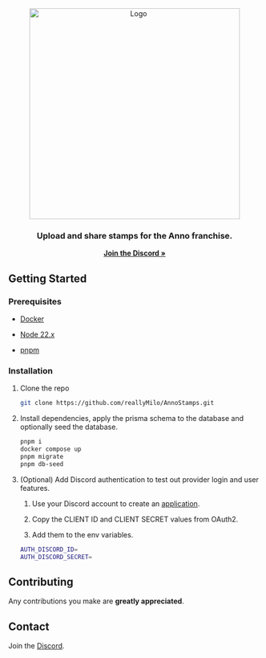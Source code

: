 <div align="center">
  <a href="https://annostamps.com">
    <img src="https://annostamps.com/anno-stamps-logo.svg" 
    width="420px"
    alt="Logo">
  </a>

<h3 align="center">Upload and share stamps for the Anno franchise.</h3>

  <p align="center">
    <a href="https://discord.gg/73hfP54qXe"><strong>Join the Discord »</strong></a>
  </p>
</div>

## Getting Started

### Prerequisites

- [Docker](https://docs.docker.com/engine/install/)

- [Node 22.x](https://nodejs.org/en/download)

- [pnpm](https://pnpm.io/installation)

### Installation

1. Clone the repo

   ```bash
   git clone https://github.com/reallyMilo/AnnoStamps.git
   ```

2. Install dependencies, apply the prisma schema to the database and optionally seed the database.

   ```bash
   pnpm i
   docker compose up
   pnpm migrate
   pnpm db-seed
   ```

3. (Optional) Add Discord authentication to test out provider login and user features.
   1. Use your Discord account to create an [application](https://discord.com/developers/applications).

   2. Copy the CLIENT ID and CLIENT SECRET values from OAuth2.

   3. Add them to the env variables.

   ```bash
   AUTH_DISCORD_ID=
   AUTH_DISCORD_SECRET=
   ```

## Contributing

Any contributions you make are **greatly appreciated**.

## Contact

Join the [Discord](https://discord.gg/73hfP54qXe).
